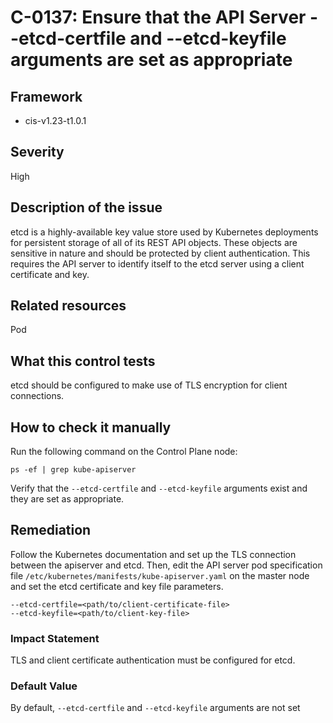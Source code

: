 # C-0137: Ensure that the API Server --etcd-certfile and --etcd-keyfile arguments are set as appropriate

## Framework
* cis-v1.23-t1.0.1
 
## Severity
High

## Description of the issue
etcd is a highly-available key value store used by Kubernetes deployments for persistent storage of all of its REST API objects. These objects are sensitive in nature and should be protected by client authentication. This requires the API server to identify itself to the etcd server using a client certificate and key.
 
## Related resources
Pod
 
## What this control tests 
etcd should be configured to make use of TLS encryption for client connections.
 
## How to check it manually 
Run the following command on the Control Plane node:

 
```
ps -ef | grep kube-apiserver

```
 Verify that the `--etcd-certfile` and `--etcd-keyfile` arguments exist and they are set as appropriate.
 
## Remediation
Follow the Kubernetes documentation and set up the TLS connection between the apiserver and etcd. Then, edit the API server pod specification file `/etc/kubernetes/manifests/kube-apiserver.yaml` on the master node and set the etcd certificate and key file parameters.

 
```
--etcd-certfile=<path/to/client-certificate-file> 
--etcd-keyfile=<path/to/client-key-file>

```
 
### Impact Statement
TLS and client certificate authentication must be configured for etcd.
 
### Default Value
By default, `--etcd-certfile` and `--etcd-keyfile` arguments are not set
 
